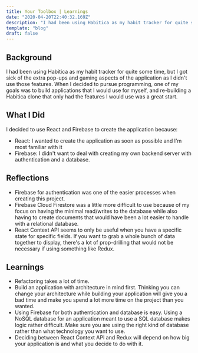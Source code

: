 ```yaml
---
title: Your Toolbox | Learnings
date: "2020-04-20T22:40:32.169Z"
description: "I had been using Habitica as my habit tracker for quite some time, but I got sick of the extra pop-ups and gaming aspects of the application as I didn't use those features. When I decided to pursue programming, one of my goals was to build applications that I would use for myself, and re-building a Habitica clone that only had the features I would use was a great start."
template: "blog"
draft: false
---
```


## Background

I had been using Habitica as my habit tracker for quite some time, but I got sick of the extra pop-ups and gaming aspects of the application as I didn't use those features. When I decided to pursue programming, one of my goals was to build applications that I would use for myself, and re-building a Habitica clone that only had the features I would use was a great start.

## What I Did

I decided to use React and Firebase to create the application because:

- React: I wanted to create the application as soon as possible and I'm most familiar with it
- Firebase: I didn't want to deal with creating my own backend server with authentication and a database.

## Reflections

- Firebase for authentication was one of the easier processes when creating this project.
- Firebase Cloud Firestore was a little more difficult to use because of my focus on having the minimal read/writes to the database while also having to create documents that would have been a lot easier to handle with a relational database.
- React Context API seems to only be useful when you have a specific state for specific fields. If you want to grab a whole bunch of data together to display, there's a lot of prop-drilling that would not be necessary if using something like Redux.

## Learnings

- Refactoring takes a lot of time.
- Build an application with architecture in mind first. Thinking you can change your architecture while building your application will give you a bad time and make you spend a lot more time on the project than you wanted.
- Using Firebase for both authentication and database is easy. Using a NoSQL database for an application meant to use a SQL database makes logic rather difficult. Make sure you are using the right kind of database rather than what technology you want to use.
- Deciding between React Context API and Redux will depend on how big your application is and what you decide to do with it.
